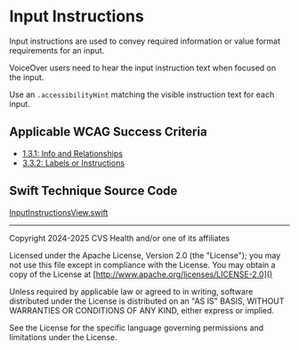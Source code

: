 # Input Instructions
Input instructions are used to convey required information or value format requirements for an input. 

VoiceOver users need to hear the input instruction text when focused on the input. 

Use an `.accessibilityHint` matching the visible instruction text for each input.

## Applicable WCAG Success Criteria
- [1.3.1: Info and Relationships](https://www.w3.org/WAI/WCAG22/Understanding/info-and-relationships)
- [3.3.2: Labels or Instructions](https://www.w3.org/WAI/WCAG22/Understanding/labels-or-instructions)

## Swift Technique Source Code
[InputInstructionsView.swift](../iOSswiftUIa11yTechniques/InputInstructionsView.swift)

----

Copyright 2024-2025 CVS Health and/or one of its affiliates

Licensed under the Apache License, Version 2.0 (the "License");
you may not use this file except in compliance with the License.
You may obtain a copy of the License at
[http://www.apache.org/licenses/LICENSE-2.0]()

Unless required by applicable law or agreed to in writing, software
distributed under the License is distributed on an "AS IS" BASIS,
WITHOUT WARRANTIES OR CONDITIONS OF ANY KIND, either express or implied.

See the License for the specific language governing permissions and
limitations under the License.

